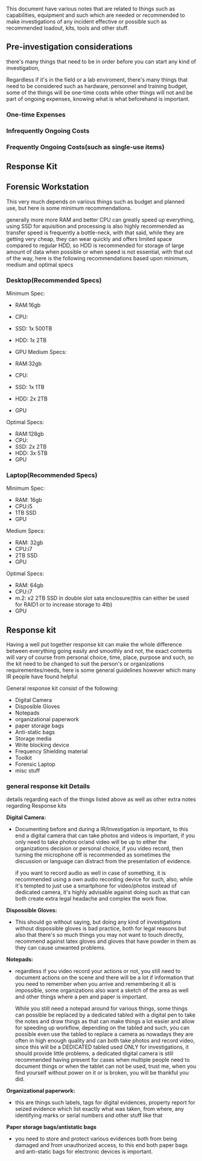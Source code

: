 This document have various notes that are related to things such as capabilities, equipment and such which are needed or recommended to make investigations of any incident effective or possible such as recommended loadout, kits, tools and other stuff.



## Pre-investigation considerations

there's many things that need to be in order before you can start any kind of investigation,

Regardless if it's in the field or a lab enviroment, there's many things that need to be considered such as hardware, personnel and training budget, some of the things will be one-time costs while other things will not and be part of ongoing expenses, knowing what is what beforehand is important.

### One-time Expenses

### Infrequently Ongoing Costs

### Frequently Ongoing Costs(such as single-use items)

## Response Kit


## Forensic Workstation

This very much depends on various things such as budget and planned use, but here is some minimum recommendations.

generally more more RAM and better CPU can greatly speed up everything, using SSD for aquisition and processing is also highly recommended as transfer speed is frequently a bottle-neck, with that said, while they are getting very cheap, they can wear quickly and offers limited space compared to regular HDD, so HDD is recommended for storage of large amount of data when possible or when speed is not essential, with that out of the way, here is the following recommendations based upon minimum, medium and optimal specs

### Desktop(Recommended Specs)

Minimum Spec:

+ RAM:16gb
+ CPU: 
+ SSD: 1x 500TB
+ HDD: 1x 2TB
+ GPU
Medium Specs:

+ RAM:32gb
+ CPU: 
+ SSD: 1x 1TB
+ HDD: 2x 2TB
+ GPU

Optimal Specs:

+ RAM:128gb
+ CPU: 
+ SSD: 2x 2TB
+ HDD: 3x 5TB
+ GPU

### Laptop(Recommended Specs)

Minimum Spec:

+ RAM: 16gb
+ CPU:i5
+ 1TB SSD
+ GPU

Medium Specs:

+ RAM: 32gb
+ CPU:i7
+ 2TB SSD
+ GPU


Optimal Specs:

+ RAM: 64gb
+ CPU:i7
+ m.2: x2 2TB SSD in double slot sata enclosure(this can either be used for RAID1 or to increase storage to 4tb)
+ GPU

## Response kit

Having a well put together response kit can make the whole difference between everything going easily and smoothly and not, the exact contents will vary of course from personal choice, time, place, purpose and such, so the kit need to be changed to suit the person's or organizations requirementes/needs, here is some general guidelines however which many IR people have found helpful


General response kit consist of the following:

+ Digital Camera
+ Disposible Gloves
+ Notepads
+ organizational paperwork
+ paper storage bags
+ Anti-static bags
+ Storage media
+ Write blocking device
+ Frequency Shielding material
+ Toolkit
+ Forensic Laptop
+ misc stuff

### general response kit Details

details regarding each of the things listed above as well as other extra notes regarding Response kits

**Digital Camera:**
+ Documenting before and during a IR/Investigation is important, to this end a digital camera that can take photos and videos is important, if you only need to take photos or/and video will be up to either the organizations decision or personal choice, if you video record, then turning the microphone off is recommended as sometimes the discussion or language can distract from the presentation of evidence.

    if you want to record audio as well in case of something, it is recommended using a own audio recording device for such, also, while it's tempted to just use a smartphone for video/photos instead of dedicated camera, it's highly advisable against doing such as that can both create extra legal headache and complex the work flow.

**Dispossible Gloves:**
+ This should go without saying, but doing any kind of investigations without dispossible gloves is bad practice, both for legal reasons but also that there's so much things you may not want to touch directly, recommend against latex gloves and gloves that have powder in them as they can cause unwanted problems.

**Notepads:**
+ regardless if you video record your actions or not, you still need to document actions on the scene and there will be a lot if information that you need to remember when you arrive and remembering it all is impossible, some organizations also want a sketch of the area as well and other things where a pen and paper is important.

    While you still need a notepad around for various things, some things can possible be replaced by a dedicated tabled with a digital pen to take the notes and draw things as that can make things a lot easier and allow for speeding up workflow, depending on the tabled and such, you can possible even use the tabled to replace a camera as nowadays they are often in high enough quality and can both take photos and record video, since this will be a DEDICATED tabled used ONLY for investigations, it should provide little problems, a dedicated digital camera is still recommended having present for cases when multiple people need to document things or when the tablet can not be used, trust me, when you find yourself without power on it or is broken, you will be thankful you did.

**Organizational paperwork:**
+ this are things such labels, tags for digital evidences, property report for seized evidence which list exactly what was taken, from where, any identifying marks or serial numbers and other stuff like that

**Paper storage bags/antistatic bags**
+ you need to store and protect various evidences both from being damaged and from unauthorized access, to this end both paper bags and anti-static bags for electronic devices is important.